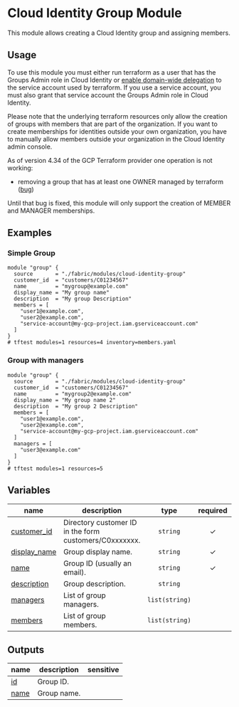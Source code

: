 # Cloud Identity Group Module

This module allows creating a Cloud Identity group and assigning members.

## Usage
To use this module you must either run terraform as a user that has the Groups Admin role in Cloud Identity or [enable domain-wide delegation](https://developers.google.com/admin-sdk/directory/v1/guides/delegation) to the service account used by terraform. If you use a service account, you must also grant that service account the Groups Admin role in Cloud Identity.

Please note that the underlying terraform resources only allow the creation of groups with members that are part of the organization. If you want to create memberships for identities outside your own organization, you have to manually allow members outside your organization in the Cloud Identity admin console.

As of version 4.34 of the GCP Terraform provider one operation is not working:
- removing a group that has at least one OWNER managed by terraform ([bug](https://github.com/hashicorp/terraform-provider-google/issues/7617))

Until that bug is fixed, this module will only support the creation of MEMBER and MANAGER memberships.

## Examples

### Simple Group
```hcl
module "group" {
  source       = "./fabric/modules/cloud-identity-group"
  customer_id  = "customers/C01234567"
  name         = "mygroup@example.com"
  display_name = "My group name"
  description  = "My group Description"
  members = [
    "user1@example.com",
    "user2@example.com",
    "service-account@my-gcp-project.iam.gserviceaccount.com"
  ]
}
# tftest modules=1 resources=4 inventory=members.yaml
```

### Group with managers
```hcl
module "group" {
  source       = "./fabric/modules/cloud-identity-group"
  customer_id  = "customers/C01234567"
  name         = "mygroup2@example.com"
  display_name = "My group name 2"
  description  = "My group 2 Description"
  members = [
    "user1@example.com",
    "user2@example.com",
    "service-account@my-gcp-project.iam.gserviceaccount.com"
  ]
  managers = [
    "user3@example.com"
  ]
}
# tftest modules=1 resources=5
```
<!-- BEGIN TFDOC -->

## Variables

| name | description | type | required | default |
|---|---|:---:|:---:|:---:|
| [customer_id](variables.tf#L17) | Directory customer ID in the form customers/C0xxxxxxx. | <code>string</code> | ✓ |  |
| [display_name](variables.tf#L32) | Group display name. | <code>string</code> | ✓ |  |
| [name](variables.tf#L49) | Group ID (usually an email). | <code>string</code> | ✓ |  |
| [description](variables.tf#L26) | Group description. | <code>string</code> |  | <code>null</code> |
| [managers](variables.tf#L37) | List of group managers. | <code>list&#40;string&#41;</code> |  | <code>&#91;&#93;</code> |
| [members](variables.tf#L43) | List of group members. | <code>list&#40;string&#41;</code> |  | <code>&#91;&#93;</code> |

## Outputs

| name | description | sensitive |
|---|---|:---:|
| [id](outputs.tf#L17) | Group ID. |  |
| [name](outputs.tf#L22) | Group name. |  |

<!-- END TFDOC -->
